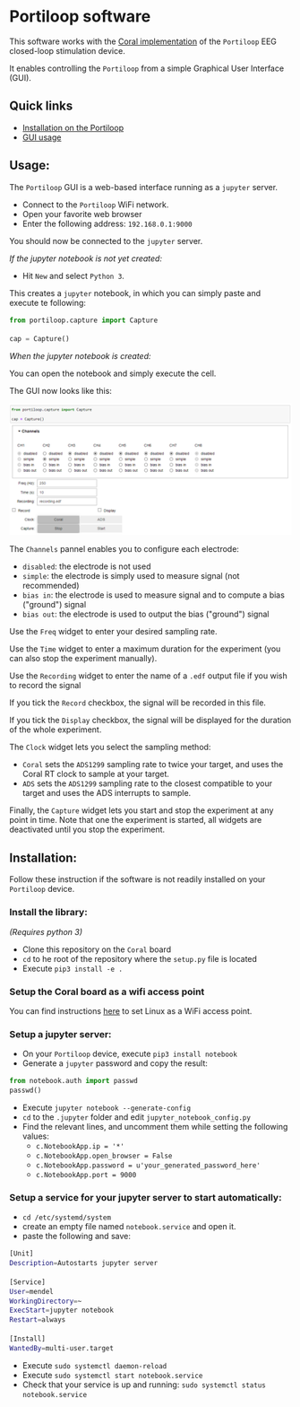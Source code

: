 # Portiloop software

This software works with the [Coral implementation](https://github.com/Portiloop/portiloop-hardware) of the `Portiloop` EEG closed-loop stimulation device.

It enables controlling the `Portiloop` from a simple Graphical User Interface (GUI).

## Quick links
- [Installation on the Portiloop](#installation)
- [GUI usage](#usage)

## Usage:

The `Portiloop` GUI is a web-based interface running as a `jupyter` server.

- Connect to the `Portiloop` WiFi network.
- Open your favorite web browser
- Enter the following address: `192.168.0.1:9000`

You should now be connected to the `jupyter` server.

_If the jupyter notebook is not yet created:_
- Hit `New` and select `Python 3`.

This creates a `jupyter` notebook, in which you can simply paste and execute te following:

```python
from portiloop.capture import Capture

cap = Capture()
```

_When the jupyter notebook is created:_

You can open the notebook and simply execute the cell.

The GUI now looks like this:

![gui](figures/gui.png)

The `Channels` pannel enables you to configure each electrode:
- `disabled`: the electrode is not used
- `simple`: the electrode is simply used to measure signal (not recommended)
- `bias in`: the electrode is used to measure signal and to compute a bias ("ground") signal
- `bias out`: the electrode is used to output the bias ("ground") signal

Use the `Freq` widget to enter your desired sampling rate.

Use the `Time` widget to enter a maximum duration for the experiment (you can also stop the experiment manually).

Use the `Recording` widget to enter the name of a `.edf` output file if you wish to record the signal

If you tick the `Record` checkbox, the signal will be recorded in this file.

If you tick the `Display` checkbox, the signal will be displayed for the duration of the whole experiment.

The `Clock` widget lets you select the sampling method:
- `Coral` sets the `ADS1299` sampling rate to twice your target, and uses the Coral RT clock to sample at your target.
- `ADS` sets the `ADS1299` sampling rate to the closest compatible to your target and uses the ADS interrupts to sample.

Finally, the `Capture` widget lets you start and stop the experiment at any point in time.
Note that one the experiment is started, all widgets are deactivated until you stop the experiment.

## Installation:

Follow these instruction if the software is not readily installed on your `Portiloop` device.

### Install the library:

_(Requires python 3)_

- Clone this repository on the `Coral` board
- `cd` to he root of the repository where the `setup.py` file is located
- Execute `pip3 install -e .`

### Setup the Coral board as a wifi access point

You can find instructions [here](https://www.linux.com/training-tutorials/create-secure-linux-based-wireless-access-point/) to set Linux as a WiFi access point.

### Setup a jupyter server:

- On your `Portiloop` device, execute `pip3 install notebook`
- Generate a `jupyter` password and copy the result:
```python
from notebook.auth import passwd
passwd()
```
- Execute `jupyter notebook --generate-config`
- `cd` to the `.jupyter` folder and edit `jupyter_notebook_config.py`
- Find the relevant lines, and uncomment them while setting the following values:
  - `c.NotebookApp.ip = '*'`
  - `c.NotebookApp.open_browser = False`
  - `c.NotebookApp.password = u'your_generated_password_here'`
  - `c.NotebookApp.port = 9000`

### Setup a service for your jupyter server to start automatically:

- `cd /etc/systemd/system`
- create an empty file named `notebook.service` and open it.
- paste the following and save:
```bash
[Unit]
Description=Autostarts jupyter server

[Service]
User=mendel
WorkingDirectory=~
ExecStart=jupyter notebook
Restart=always

[Install]
WantedBy=multi-user.target
```
- Execute `sudo systemctl daemon-reload`
- Execute `sudo systemctl start notebook.service`
- Check that your service is up and running: `sudo systemctl status notebook.service`

